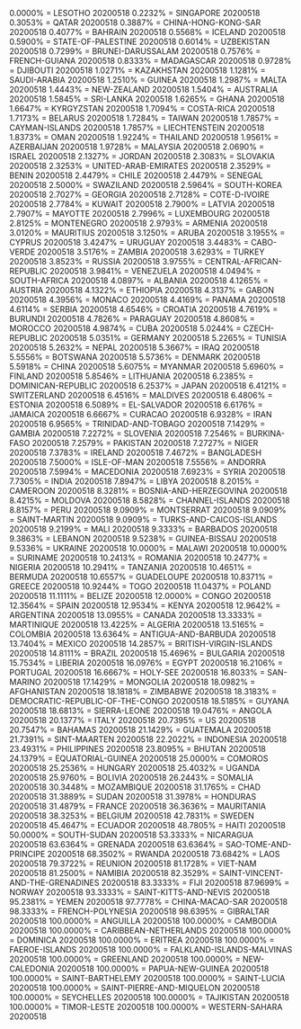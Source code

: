 0.0000% = LESOTHO 20200518 
0.2232% = SINGAPORE 20200518 
0.3053% = QATAR 20200518 
0.3887% = CHINA-HONG-KONG-SAR 20200518 
0.4077% = BAHRAIN 20200518 
0.5568% = ICELAND 20200518 
0.5900% = STATE-OF-PALESTINE 20200518 
0.6014% = UZBEKISTAN 20200518 
0.7299% = BRUNEI-DARUSSALAM 20200518 
0.7576% = FRENCH-GUIANA 20200518 
0.8333% = MADAGASCAR 20200518 
0.9728% = DJIBOUTI 20200518 
1.0271% = KAZAKHSTAN 20200518 
1.1281% = SAUDI-ARABIA 20200518 
1.2510% = GUINEA 20200518 
1.2987% = MALTA 20200518 
1.4443% = NEW-ZEALAND 20200518 
1.5404% = AUSTRALIA 20200518 
1.5845% = SRI-LANKA 20200518 
1.6265% = GHANA 20200518 
1.6647% = KYRGYZSTAN 20200518 
1.7094% = COSTA-RICA 20200518 
1.7173% = BELARUS 20200518 
1.7284% = TAIWAN 20200518 
1.7857% = CAYMAN-ISLANDS 20200518 
1.7857% = LIECHTENSTEIN 20200518 
1.8373% = OMAN 20200518 
1.9224% = THAILAND 20200518 
1.9561% = AZERBAIJAN 20200518 
1.9728% = MALAYSIA 20200518 
2.0690% = ISRAEL 20200518 
2.1327% = JORDAN 20200518 
2.3083% = SLOVAKIA 20200518 
2.3253% = UNITED-ARAB-EMIRATES 20200518 
2.3529% = BENIN 20200518 
2.4479% = CHILE 20200518 
2.4479% = SENEGAL 20200518 
2.5000% = SWAZILAND 20200518 
2.5964% = SOUTH-KOREA 20200518 
2.7027% = GEORGIA 20200518 
2.7128% = COTE-D-IVOIRE 20200518 
2.7784% = KUWAIT 20200518 
2.7900% = LATVIA 20200518 
2.7907% = MAYOTTE 20200518 
2.7996% = LUXEMBOURG 20200518 
2.8125% = MONTENEGRO 20200518 
2.9793% = ARMENIA 20200518 
3.0120% = MAURITIUS 20200518 
3.1250% = ARUBA 20200518 
3.1955% = CYPRUS 20200518 
3.4247% = URUGUAY 20200518 
3.4483% = CABO-VERDE 20200518 
3.5176% = ZAMBIA 20200518 
3.6293% = TURKEY 20200518 
3.8523% = RUSSIA 20200518 
3.9755% = CENTRAL-AFRICAN-REPUBLIC 20200518 
3.9841% = VENEZUELA 20200518 
4.0494% = SOUTH-AFRICA 20200518 
4.0897% = ALBANIA 20200518 
4.1265% = AUSTRIA 20200518 
4.1322% = ETHIOPIA 20200518 
4.3137% = GABON 20200518 
4.3956% = MONACO 20200518 
4.4169% = PANAMA 20200518 
4.6114% = SERBIA 20200518 
4.6546% = CROATIA 20200518 
4.7619% = BURUNDI 20200518 
4.7826% = PARAGUAY 20200518 
4.8608% = MOROCCO 20200518 
4.9874% = CUBA 20200518 
5.0244% = CZECH-REPUBLIC 20200518 
5.0351% = GERMANY 20200518 
5.2265% = TUNISIA 20200518 
5.2632% = NEPAL 20200518 
5.3667% = IRAQ 20200518 
5.5556% = BOTSWANA 20200518 
5.5736% = DENMARK 20200518 
5.5918% = CHINA 20200518 
5.6075% = MYANMAR 20200518 
5.6960% = FINLAND 20200518 
5.8546% = LITHUANIA 20200518 
6.2385% = DOMINICAN-REPUBLIC 20200518 
6.2537% = JAPAN 20200518 
6.4121% = SWITZERLAND 20200518 
6.4516% = MALDIVES 20200518 
6.4806% = ESTONIA 20200518 
6.5089% = EL-SALVADOR 20200518 
6.6176% = JAMAICA 20200518 
6.6667% = CURACAO 20200518 
6.9328% = IRAN 20200518 
6.9565% = TRINIDAD-AND-TOBAGO 20200518 
7.1429% = GAMBIA 20200518 
7.2272% = SLOVENIA 20200518 
7.2546% = BURKINA-FASO 20200518 
7.2579% = PAKISTAN 20200518 
7.2727% = NIGER 20200518 
7.3783% = IRELAND 20200518 
7.4672% = BANGLADESH 20200518 
7.5000% = ISLE-OF-MAN 20200518 
7.5556% = ANDORRA 20200518 
7.5994% = MACEDONIA 20200518 
7.6923% = SYRIA 20200518 
7.7305% = INDIA 20200518 
7.8947% = LIBYA 20200518 
8.2015% = CAMEROON 20200518 
8.3281% = BOSNIA-AND-HERZEGOVINA 20200518 
8.4215% = MOLDOVA 20200518 
8.5828% = CHANNEL-ISLANDS 20200518 
8.8157% = PERU 20200518 
9.0909% = MONTSERRAT 20200518 
9.0909% = SAINT-MARTIN 20200518 
9.0909% = TURKS-AND-CAICOS-ISLANDS 20200518 
9.2199% = MALI 20200518 
9.3333% = BARBADOS 20200518 
9.3863% = LEBANON 20200518 
9.5238% = GUINEA-BISSAU 20200518 
9.5336% = UKRAINE 20200518 
10.0000% = MALAWI 20200518 
10.0000% = SURINAME 20200518 
10.2413% = ROMANIA 20200518 
10.2477% = NIGERIA 20200518 
10.2941% = TANZANIA 20200518 
10.4651% = BERMUDA 20200518 
10.6557% = GUADELOUPE 20200518 
10.8371% = GREECE 20200518 
10.9244% = TOGO 20200518 
11.0437% = POLAND 20200518 
11.1111% = BELIZE 20200518 
12.0000% = CONGO 20200518 
12.3564% = SPAIN 20200518 
12.9534% = KENYA 20200518 
12.9642% = ARGENTINA 20200518 
13.0955% = CANADA 20200518 
13.3333% = MARTINIQUE 20200518 
13.4225% = ALGERIA 20200518 
13.5165% = COLOMBIA 20200518 
13.6364% = ANTIGUA-AND-BARBUDA 20200518 
13.7404% = MEXICO 20200518 
14.2857% = BRITISH-VIRGIN-ISLANDS 20200518 
14.8111% = BRAZIL 20200518 
15.4696% = BULGARIA 20200518 
15.7534% = LIBERIA 20200518 
16.0976% = EGYPT 20200518 
16.2106% = PORTUGAL 20200518 
16.6667% = HOLY-SEE 20200518 
16.8033% = SAN-MARINO 20200518 
17.1429% = MONGOLIA 20200518 
18.0982% = AFGHANISTAN 20200518 
18.1818% = ZIMBABWE 20200518 
18.3183% = DEMOCRATIC-REPUBLIC-OF-THE-CONGO 20200518 
18.5185% = GUYANA 20200518 
18.6813% = SIERRA-LEONE 20200518 
19.0476% = ANGOLA 20200518 
20.1377% = ITALY 20200518 
20.7395% = US 20200518 
20.7547% = BAHAMAS 20200518 
21.1429% = GUATEMALA 20200518 
21.7391% = SINT-MAARTEN 20200518 
22.2022% = INDONESIA 20200518 
23.4931% = PHILIPPINES 20200518 
23.8095% = BHUTAN 20200518 
24.1379% = EQUATORIAL-GUINEA 20200518 
25.0000% = COMOROS 20200518 
25.2536% = HUNGARY 20200518 
25.4032% = UGANDA 20200518 
25.9760% = BOLIVIA 20200518 
26.2443% = SOMALIA 20200518 
30.3448% = MOZAMBIQUE 20200518 
31.1765% = CHAD 20200518 
31.3889% = SUDAN 20200518 
31.3978% = HONDURAS 20200518 
31.4879% = FRANCE 20200518 
36.3636% = MAURITANIA 20200518 
38.3253% = BELGIUM 20200518 
42.7831% = SWEDEN 20200518 
45.4647% = ECUADOR 20200518 
48.7805% = HAITI 20200518 
50.0000% = SOUTH-SUDAN 20200518 
53.3333% = NICARAGUA 20200518 
63.6364% = GRENADA 20200518 
63.6364% = SAO-TOME-AND-PRINCIPE 20200518 
68.3502% = RWANDA 20200518 
73.6842% = LAOS 20200518 
79.3722% = REUNION 20200518 
81.1728% = VIET-NAM 20200518 
81.2500% = NAMIBIA 20200518 
82.3529% = SAINT-VINCENT-AND-THE-GRENADINES 20200518 
83.3333% = FIJI 20200518 
87.9699% = NORWAY 20200518 
93.3333% = SAINT-KITTS-AND-NEVIS 20200518 
95.2381% = YEMEN 20200518 
97.7778% = CHINA-MACAO-SAR 20200518 
98.3333% = FRENCH-POLYNESIA 20200518 
98.6395% = GIBRALTAR 20200518 
100.0000% = ANGUILLA 20200518 
100.0000% = CAMBODIA 20200518 
100.0000% = CARIBBEAN-NETHERLANDS 20200518 
100.0000% = DOMINICA 20200518 
100.0000% = ERITREA 20200518 
100.0000% = FAEROE-ISLANDS 20200518 
100.0000% = FALKLAND-ISLANDS-MALVINAS 20200518 
100.0000% = GREENLAND 20200518 
100.0000% = NEW-CALEDONIA 20200518 
100.0000% = PAPUA-NEW-GUINEA 20200518 
100.0000% = SAINT-BARTHELEMY 20200518 
100.0000% = SAINT-LUCIA 20200518 
100.0000% = SAINT-PIERRE-AND-MIQUELON 20200518 
100.0000% = SEYCHELLES 20200518 
100.0000% = TAJIKISTAN 20200518 
100.0000% = TIMOR-LESTE 20200518 
100.0000% = WESTERN-SAHARA 20200518 

